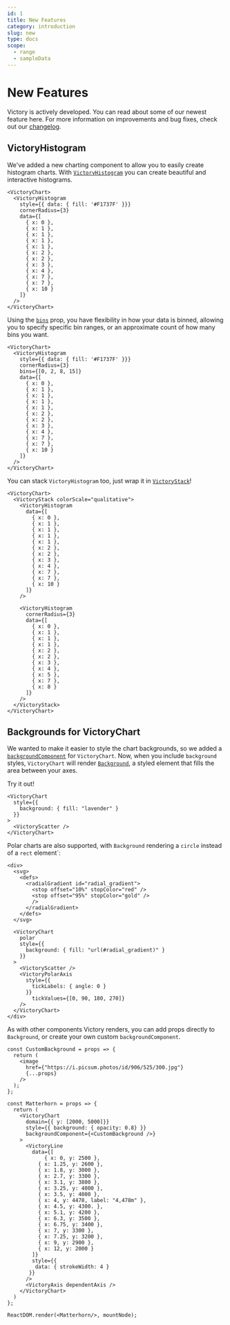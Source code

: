 ```yaml
---
id: 1
title: New Features
category: introduction
slug: new
type: docs
scope:
  - range
  - sampleData
---
```


# New Features

Victory is actively developed. You can read about some of our newest feature here. For more information on improvements and bug fixes, check out our [changelog](https://github.com/FormidableLabs/victory/blob/main/CHANGELOG.md).

## VictoryHistogram

We've added a new charting component to allow you to easily create histogram charts. With [`VictoryHistogram`](/docs/victory-histogram) you can create beautiful and interactive histograms.

```playground
<VictoryChart>
  <VictoryHistogram
    style={{ data: { fill: '#F1737F' }}}
    cornerRadius={3}
    data={[
      { x: 0 },
      { x: 1 },
      { x: 1 },
      { x: 1 },
      { x: 1 },
      { x: 2 },
      { x: 2 },
      { x: 3 },
      { x: 4 },
      { x: 7 },
      { x: 7 },
      { x: 10 }
    ]}
  />
</VictoryChart>
```

Using the [`bins`](/docs/victory-histogram#bins) prop, you have flexibility in how your data is binned, allowing you to specify specific bin ranges, or an approximate count of how many bins you want.

```playground
<VictoryChart>
  <VictoryHistogram
    style={{ data: { fill: '#F1737F' }}}
    cornerRadius={3}
    bins={[0, 2, 8, 15]}
    data={[
      { x: 0 },
      { x: 1 },
      { x: 1 },
      { x: 1 },
      { x: 1 },
      { x: 2 },
      { x: 2 },
      { x: 3 },
      { x: 4 },
      { x: 7 },
      { x: 7 },
      { x: 10 }
    ]}
  />
</VictoryChart>
```

You can stack `VictoryHistogram` too, just wrap it in [`VictoryStack`](/docs/victory-stack)!

```playground
<VictoryChart>
  <VictoryStack colorScale="qualitative">
    <VictoryHistogram
      data={[
        { x: 0 },
        { x: 1 },
        { x: 1 },
        { x: 1 },
        { x: 1 },
        { x: 2 },
        { x: 2 },
        { x: 3 },
        { x: 4 },
        { x: 7 },
        { x: 7 },
        { x: 10 }
      ]}
    />

    <VictoryHistogram
      cornerRadius={3}
      data={[
        { x: 0 },
        { x: 1 },
        { x: 1 },
        { x: 1 },
        { x: 2 },
        { x: 2 },
        { x: 3 },
        { x: 4 },
        { x: 5 },
        { x: 7 },
        { x: 8 }
      ]}
    />
  </VictoryStack>
</VictoryChart>
```

## Backgrounds for VictoryChart

We wanted to make it easier to style the chart backgrounds, so we added a [`backgroundComponent`](/docs/victory-chart#backgroundcomponent) for `VictoryChart`. Now, when you include `background` styles, `VictoryChart` will render [`Background`](/docs/victory-primitives#background), a styled element that fills the area between your axes.

Try it out!

```playground
<VictoryChart
  style={{
    background: { fill: "lavender" }
  }}
>
  <VictoryScatter />
</VictoryChart>
```

Polar charts are also supported, with `Background` rendering a `circle` instead of a `rect` element`:

```playground
<div>
  <svg>
    <defs>
      <radialGradient id="radial_gradient">
        <stop offset="10%" stopColor="red" />
        <stop offset="95%" stopColor="gold" />
        />
      </radialGradient>
    </defs>
  </svg>

  <VictoryChart
    polar
    style={{
      background: { fill: "url(#radial_gradient)" }
    }}
  >
    <VictoryScatter />
    <VictoryPolarAxis
      style={{
        tickLabels: { angle: 0 }
      }}
    	tickValues={[0, 90, 180, 270]}
    />
  </VictoryChart>
</div>
```

As with other components Victory renders, you can add props directly to `Background`, or create your own custom `backgroundComponent`.

```playground_norender
const CustomBackground = props => {
  return (
    <image
      href={"https://i.picsum.photos/id/906/525/300.jpg"}
      {...props}
    />
  );
};

const Matterhorn = props => {
  return (
    <VictoryChart
      domain={{ y: [2000, 5000]}}
      style={{ background: { opacity: 0.8} }}
      backgroundComponent={<CustomBackground />}
    >
      <VictoryLine
      	data={[
        	{ x: 0, y: 2500 },
          { x: 1.25, y: 2600 },
          { x: 1.8, y: 3000 },
          { x: 2.7, y: 3300 },
          { x: 3.1, y: 3800 },
          { x: 3.25, y: 4000 },
          { x: 3.5, y: 4000 },
          { x: 4, y: 4478, label: "4,478m" },
          { x: 4.5, y: 4300. },
          { x: 5.1, y: 4200 },
          { x: 6.3, y: 3500 },
          { x: 6.75, y: 3400 },
          { x: 7, y: 3300 },
          { x: 7.25, y: 3200 },
          { x: 9, y: 2900 },
          { x: 12, y: 2000 }
        ]}
        style={{
         data: { strokeWidth: 4 }
       }}
      />
      <VictoryAxis dependentAxis />
    </VictoryChart>
  )
};

ReactDOM.render(<Matterhorn/>, mountNode);
```
